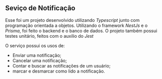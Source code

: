 ## Seviço de Notificação

Esse foi um projeto desenvolvido utilizando *Typescript* junto com programação orientada a objetos. Utilizando o framework *NestJs* e o *Prisma*, foi feito o backend e o banco de dados. O projeto também possui testes unitário, feitos com o auxilio do *Jest*

O serviço possui os usos de:
- Enviar uma notificação;
- Cancelar uma notificação;
- Contar e buscar as notificações de um usuário;
- marcar e desmarcar como lido a notificação.
